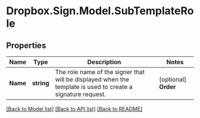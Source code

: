 # Dropbox.Sign.Model.SubTemplateRole

## Properties

Name | Type | Description | Notes
------------ | ------------- | ------------- | -------------
**Name** | **string** |  The role name of the signer that will be displayed when the template is used to create a signature request.  | [optional] **Order** | **int?** |  The order in which this signer role is required to sign.  | [optional] 

[[Back to Model list]](../README.md#documentation-for-models) [[Back to API list]](../README.md#documentation-for-api-endpoints) [[Back to README]](../README.md)

